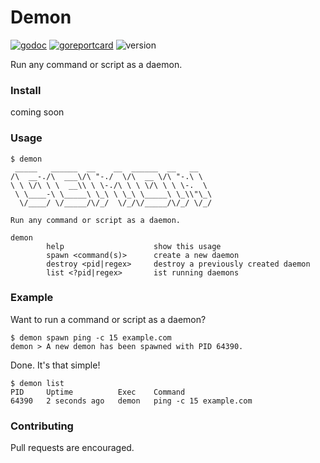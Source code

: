 # Demon

[![godoc](https://godoc.org/github.com/streamwithme/demon?status.svg)](https://godoc.org/github.com/streamwithme/demon)
[![goreportcard](https://goreportcard.com/badge/github.com/streamwithme/demon)](https://goreportcard.com/report/github.com/streamwithme/demon)
![version](https://img.shields.io/github/v/release/streamwithme/demon?color=EB2C2C&include_prereleases)

Run any command or script as a daemon.

### Install

coming soon

### Usage
```console
$ demon
 _____   ______  __    __  ______  __   __    
/\  __-./\  ___\/\ "-./  \/\  __ \/\ "-.\ \   
\ \ \/\ \ \  __\\ \ \-./\ \ \ \/\ \ \ \-.  \  
 \ \____-\ \_____\ \_\ \ \_\ \_____\ \_\\"\_\ 
  \/____/ \/_____/\/_/  \/_/\/_____/\/_/ \/_/ 

Run any command or script as a daemon.

demon
        help                    show this usage
        spawn <command(s)>      create a new daemon
        destroy <pid|regex>     destroy a previously created daemon
        list <?pid|regex>       ist running daemons
```

### Example

Want to run a command or script as a daemon?
```console
$ demon spawn ping -c 15 example.com
demon > A new demon has been spawned with PID 64390.
```

Done. It's that simple!
```console
$ demon list
PID  	Uptime       	Exec 	Command
64390	2 seconds ago	demon	ping -c 15 example.com
```

### Contributing

Pull requests are encouraged.
